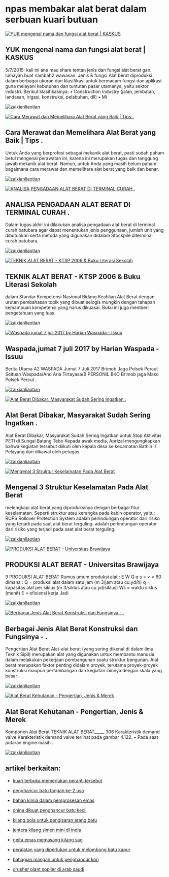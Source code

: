 # npas membakar alat berat dalam serbuan kuari butuan
<a href="https://mnn.zoosnet.net/LR/Chatpre.aspx?id=MNN94995150&p=https://topgrinding.com/" target="_blank">![YUK mengenal nama dan fungsi alat berat | KASKUS](https://github.com/technlg/images/blob/main/52.jpg)</a>
## YUK mengenal nama dan fungsi alat berat | KASKUS
5/7/2015· kali ini ane mau share tentan jenis dan fungsi alat berat gan. lumayan buat nambah2 wawasan. Jenis & fungsi Alat berat diproduksi dalam berbagai ukuran dan klasifikasi untuk bermacam fungsi dan aplikasi guna melayani kebutuhan dan tuntutan pasar utamanya, yaitu sektor industri. Berikut klasifikasinya: • Construction Industry (jalan, jembatan, landasan, irigasi, konstruksi, pelabuhan, dll) • Mi
<a href="https://mnn.zoosnet.net/LR/Chatpre.aspx?id=MNN94995150&p=https://topgrinding.com/" target="_blank"><img src="https://github.com/technlg/images/raw/main/chat11.jpg" alt="zaixianliaotian"/></a><a href="//whatsapp.shibangsoft.com/WhatsApp.php" ><img src="https://github.com/technlg/images/raw/main/chat11.png" alt=""></a>
<a href="https://mnn.zoosnet.net/LR/Chatpre.aspx?id=MNN94995150&p=https://topgrinding.com/" target="_blank">![Cara Merawat dan Memelihara Alat Berat yang Baik | Tips .](https://github.com/technlg/images/blob/main/16.jpg)</a>
## Cara Merawat dan Memelihara Alat Berat yang Baik | Tips .
Untuk Anda yang berprofesi sebagai mekanik alat berat, pasti sudah paham betul mengenai perawatan ini, karena ini merupakan tugas dan tanggung jawab mekanik alat berat. Namun, untuk Anda yang masih belum paham bagaimana cara merawat dan memelihara alat berat yang baik dan benar.
<a href="https://mnn.zoosnet.net/LR/Chatpre.aspx?id=MNN94995150&p=https://topgrinding.com/" target="_blank"><img src="https://github.com/technlg/images/raw/main/chat11.jpg" alt="zaixianliaotian"/></a><a href="//whatsapp.shibangsoft.com/WhatsApp.php" ><img src="https://github.com/technlg/images/raw/main/chat11.png" alt=""></a>
<a href="https://mnn.zoosnet.net/LR/Chatpre.aspx?id=MNN94995150&p=https://topgrinding.com/" target="_blank">![ANALISA PENGADAAN ALAT BERAT DI TERMINAL CURAH .](https://github.com/technlg/images/blob/main/27.jpg)</a>
## ANALISA PENGADAAN ALAT BERAT DI TERMINAL CURAH .
Dalam tugas akhir ini dilakukan analisa pengadaan alat berat di terminal curah batubara agar dapat menentukan jenis penggunaan, jumlah unit yang dibutuhkan serta metoda yang digunakan didalam Stockpile diterminal curah batubara.
<a href="https://mnn.zoosnet.net/LR/Chatpre.aspx?id=MNN94995150&p=https://topgrinding.com/" target="_blank"><img src="https://github.com/technlg/images/raw/main/chat11.jpg" alt="zaixianliaotian"/></a><a href="//whatsapp.shibangsoft.com/WhatsApp.php" ><img src="https://github.com/technlg/images/raw/main/chat11.png" alt=""></a>
<a href="https://mnn.zoosnet.net/LR/Chatpre.aspx?id=MNN94995150&p=https://topgrinding.com/" target="_blank">![TEKNIK ALAT BERAT - KTSP 2006 & Buku Literasi Sekolah](https://github.com/technlg/images/blob/main/34.jpg)</a>
## TEKNIK ALAT BERAT - KTSP 2006 & Buku Literasi Sekolah
dalam Standar Kompetensi Nasional Bidang Keahlian Alat Berat dengan urutan pembahasan topik yang dibuat selogis mungkin dengan tahapan kemampuan kompetensi yang harus dikuasai. Buku ini juga memberi pengetahuan yang luas 
<a href="https://mnn.zoosnet.net/LR/Chatpre.aspx?id=MNN94995150&p=https://topgrinding.com/" target="_blank"><img src="https://github.com/technlg/images/raw/main/chat11.jpg" alt="zaixianliaotian"/></a><a href="//whatsapp.shibangsoft.com/WhatsApp.php" ><img src="https://github.com/technlg/images/raw/main/chat11.png" alt=""></a>
<a href="https://mnn.zoosnet.net/LR/Chatpre.aspx?id=MNN94995150&p=https://topgrinding.com/" target="_blank">![Waspada,jumat 7 juli 2017 by Harian Waspada - Issuu](https://github.com/technlg/images/blob/main/63.jpg)</a>
## Waspada,jumat 7 juli 2017 by Harian Waspada - Issuu
Berita Utama A2 WASPADA Jumat 7 Juli 2017 Brimob Jaga Polsek Percut Seituan Waspada/And Aria Tirtayasa/B PERSONIL BKO Brimob jaga Mako Polsek Percut .
<a href="https://mnn.zoosnet.net/LR/Chatpre.aspx?id=MNN94995150&p=https://topgrinding.com/" target="_blank"><img src="https://github.com/technlg/images/raw/main/chat11.jpg" alt="zaixianliaotian"/></a><a href="//whatsapp.shibangsoft.com/WhatsApp.php" ><img src="https://github.com/technlg/images/raw/main/chat11.png" alt=""></a>
<a href="https://mnn.zoosnet.net/LR/Chatpre.aspx?id=MNN94995150&p=https://topgrinding.com/" target="_blank">![Alat Berat Dibakar, Masyarakat Sudah Sering Ingatkan .](https://github.com/technlg/images/blob/main/63.jpg)</a>
## Alat Berat Dibakar, Masyarakat Sudah Sering Ingatkan .
Alat Berat Dibakar, Masyarakat Sudah Sering Ingatkan untuk Stop Aktivitas PETI di Sungai Batang Tebo Kepada awak media, Aprizal mengungkapkan bahwa kegiatan tersebut diikuti oleh kepala desa se kecamatan Bathin II Pelayang dan dikawal oleh petugas
<a href="https://mnn.zoosnet.net/LR/Chatpre.aspx?id=MNN94995150&p=https://topgrinding.com/" target="_blank"><img src="https://github.com/technlg/images/raw/main/chat11.jpg" alt="zaixianliaotian"/></a><a href="//whatsapp.shibangsoft.com/WhatsApp.php" ><img src="https://github.com/technlg/images/raw/main/chat11.png" alt=""></a>
<a href="https://mnn.zoosnet.net/LR/Chatpre.aspx?id=MNN94995150&p=https://topgrinding.com/" target="_blank">![Mengenal 3 Struktur Keselamatan Pada Alat Berat](https://github.com/technlg/images/blob/main/35.jpg)</a>
## Mengenal 3 Struktur Keselamatan Pada Alat Berat
melengkapi alat berat yang diproduksinya dengan berbagai fitur keselamatan. Seperti struktur atau kerangka pada kabin operator, yaitu: ROPS Rollover Protection System adalah perlindungan operator dari risiko yang terjadi pada saat alat berat terguling. adalah perlindungan operator dari risiko yang terjadi pada saat alat berat terguling.
<a href="https://mnn.zoosnet.net/LR/Chatpre.aspx?id=MNN94995150&p=https://topgrinding.com/" target="_blank"><img src="https://github.com/technlg/images/raw/main/chat11.jpg" alt="zaixianliaotian"/></a><a href="//whatsapp.shibangsoft.com/WhatsApp.php" ><img src="https://github.com/technlg/images/raw/main/chat11.png" alt=""></a>
<a href="https://mnn.zoosnet.net/LR/Chatpre.aspx?id=MNN94995150&p=https://topgrinding.com/" target="_blank">![PRODUKSI ALAT BERAT - Universitas Brawijaya](https://github.com/technlg/images/blob/main/16.jpg)</a>
## PRODUKSI ALAT BERAT - Universitas Brawijaya
9 PRODUKSI ALAT BERAT Rumus umum produksi alat : E W Q q s = × × 60 dimana : Q = produksi alat dalam satu jam (m 3/jam atau cu.yd/h) q = kapasitas alat per siklus (m 3/siklus atau cu.yd/siklus) Ws = waktu siklus (menit) E = efisiensi kerja Jadi
<a href="https://mnn.zoosnet.net/LR/Chatpre.aspx?id=MNN94995150&p=https://topgrinding.com/" target="_blank"><img src="https://github.com/technlg/images/raw/main/chat11.jpg" alt="zaixianliaotian"/></a><a href="//whatsapp.shibangsoft.com/WhatsApp.php" ><img src="https://github.com/technlg/images/raw/main/chat11.png" alt=""></a>
<a href="https://mnn.zoosnet.net/LR/Chatpre.aspx?id=MNN94995150&p=https://topgrinding.com/" target="_blank">![Berbagai Jenis Alat Berat Konstruksi dan Fungsinya - .](https://github.com/technlg/images/blob/main/1.jpg)</a>
## Berbagai Jenis Alat Berat Konstruksi dan Fungsinya - .
Pengertian Alat Berat Alat-alat berat (yang sering dikenal di dalam ilmu Teknik Sipil) merupakan alat yang digunakan untuk membantu manusia dalam melakukan pekerjaan pembangunan suatu struktur bangunan. Alat berat merupakan faktor penting didalam proyek, terutama proyek-proyek konstruksi maupun pertambangan dan kegiatan lainnya dengan skala yang besar
<a href="https://mnn.zoosnet.net/LR/Chatpre.aspx?id=MNN94995150&p=https://topgrinding.com/" target="_blank"><img src="https://github.com/technlg/images/raw/main/chat11.jpg" alt="zaixianliaotian"/></a><a href="//whatsapp.shibangsoft.com/WhatsApp.php" ><img src="https://github.com/technlg/images/raw/main/chat11.png" alt=""></a>
<a href="https://mnn.zoosnet.net/LR/Chatpre.aspx?id=MNN94995150&p=https://topgrinding.com/" target="_blank">![Alat Berat Kehutanan - Pengertian, Jenis & Merek](https://github.com/technlg/images/blob/main/16.jpg)</a>
## Alat Berat Kehutanan - Pengertian, Jenis & Merek
Komponen Alat Berat TEKNIK ALAT BERAT_____ 306 Karakteristik demand valve Karakteristik demand valve terlihat pada gambar 4.122. • Pada saat putaran engine masih .
<a href="https://mnn.zoosnet.net/LR/Chatpre.aspx?id=MNN94995150&p=https://topgrinding.com/" target="_blank"><img src="https://github.com/technlg/images/raw/main/chat11.jpg" alt="zaixianliaotian"/></a><a href="//whatsapp.shibangsoft.com/WhatsApp.php" ><img src="https://github.com/technlg/images/raw/main/chat11.png" alt=""></a>
## artikel berkaitan:
* [kuari terbuka memerlukan peranti tersebut](kuari%20terbuka%20memerlukan%20peranti%20tersebut.md)
* [penghancur batu tangan ke-2 usa](penghancur%20batu%20tangan%20ke-2%20usa.md)
* [bahan kimia dalam pemprosesan emas](bahan%20kimia%20dalam%20pemprosesan%20emas.md)
* [china dibuat penghancur batu kecil](china%20dibuat%20penghancur%20batu%20kecil.md)
* [kilang bola untuk pengisaran arang batu](kilang%20bola%20untuk%20pengisaran%20arang%20batu.md)
* [jentera kilang simen mini di india](jentera%20kilang%20simen%20mini%20di%20india.md)
* [geita emas memasang kilang sag](geita%20emas%20memasang%20kilang%20sag.md)
* [peralatan yang diperlukan untuk melombong batu kapur](peralatan%20yang%20diperlukan%20untuk%20melombong%20batu%20kapur.md)
* [bahagian mangan untuk penghancur kon](bahagian%20mangan%20untuk%20penghancur%20kon.md)
* [crusher plant spplier di arab saudi](crusher%20plant%20spplier%20di%20arab%20saudi.md)
